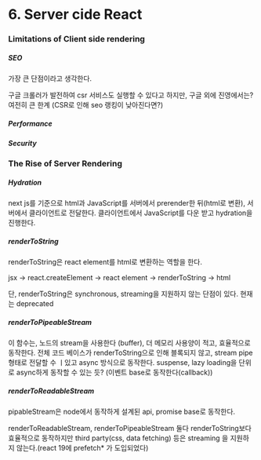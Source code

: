 # 6. Server cide React



### Limitations of Client side rendering



##### SEO

가장 큰 단점이라고 생각한다.

구글 크롤러가 발전하여 csr 서비스도 실행할 수 있다고 하지만, 구글 외에 진영에서는? 여전히 큰 한계 (CSR로 인해  seo 랭킹이 낮아진다면?)





##### Performance

##### Security



### The Rise of Server Rendering



##### Hydration

next js를 기준으로 html과 JavaScript를 서버에서 prerender한 뒤(html로 변환), 서버에서 클라이언트로 전달한다. 클라이언트에서 JavaScript를 다운 받고 hydration을 진행한다. 





##### renderToString

renderToString은 react element를 html로 변환하는 역할을 한다.

jsx -> react.createElement -> react element -> renderToString -> html

단, renderToString은 synchronous, streaming을 지원하지 않는 단점이 있다. 현재는 deprecated



##### renderToPipeableStream

이 함수는, 노드의 stream을 사용한다 (buffer), 더 메모리 사용양이 적고, 효율적으로 동작한다. 전체 코드 베이스가 renderToString으로 인해 블록되지 않고, stream pipe 형태로 전달할 수 ㅣ있고 async 방식으로 동작한다. suspense, lazy loading을 단위로 async하게 동작할 수 있는 듯? (이벤트 base로 동작한다(callback))



##### renderToReadableStream

pipableStream은 node에서 동작하게 설계된 api, promise base로 동작한다. 



renderToReadableStream, renderToPipeableStream 둘다 renderToString보다 효율적으로 동작하지만 third party(css, data fetching) 등은 streaming 을 지원하지 않는다.(react 19에  prefetch* 가 도입되었다)